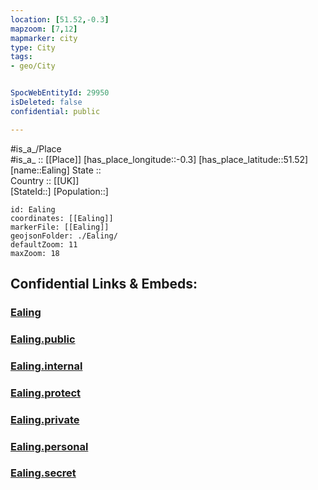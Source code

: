 ```yaml
---
location: [51.52,-0.3] 
mapzoom: [7,12] 
mapmarker: city 
type: City
tags:
- geo/City


SpocWebEntityId: 29950
isDeleted: false
confidential: public

---
```

#is_a_/Place  
#is_a_ :: [[Place]] 
[has_place_longitude::-0.3] 
[has_place_latitude::51.52] 
[name::Ealing] 
State ::  
Country :: [[UK]]  
[StateId::] 
[Population::] 



```leaflet
id: Ealing
coordinates: [[Ealing]] 
markerFile: [[Ealing]] 
geojsonFolder: ./Ealing/
defaultZoom: 11 
maxZoom: 18
```


## Confidential Links & Embeds: 

### [Ealing](/_Standards/Earth/Continent/Europe/Europe~North/UK/England/Regions~England/London,Greater/cities~GreaterLondon/Ealing.md) 

### [Ealing.public](/_public/Earth/Continent/Europe/Europe~North/UK/England/Regions~England/London,Greater/cities~GreaterLondon/Ealing.public.md) 

### [Ealing.internal](/_internal/Earth/Continent/Europe/Europe~North/UK/England/Regions~England/London,Greater/cities~GreaterLondon/Ealing.internal.md) 

### [Ealing.protect](/_protect/Earth/Continent/Europe/Europe~North/UK/England/Regions~England/London,Greater/cities~GreaterLondon/Ealing.protect.md) 

### [Ealing.private](/_private/Earth/Continent/Europe/Europe~North/UK/England/Regions~England/London,Greater/cities~GreaterLondon/Ealing.private.md) 

### [Ealing.personal](/_personal/Earth/Continent/Europe/Europe~North/UK/England/Regions~England/London,Greater/cities~GreaterLondon/Ealing.personal.md) 

### [Ealing.secret](/_secret/Earth/Continent/Europe/Europe~North/UK/England/Regions~England/London,Greater/cities~GreaterLondon/Ealing.secret.md)

